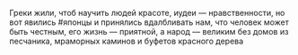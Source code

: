 Греки жили, чтоб научить людей красоте, иудеи — нравственности, но вот явились #японцы и принялись вдалбливать нам, что человек может быть честным, его жизнь — приятной, а народ — великим без домов из песчаника, мраморных каминов и буфетов красного дерева